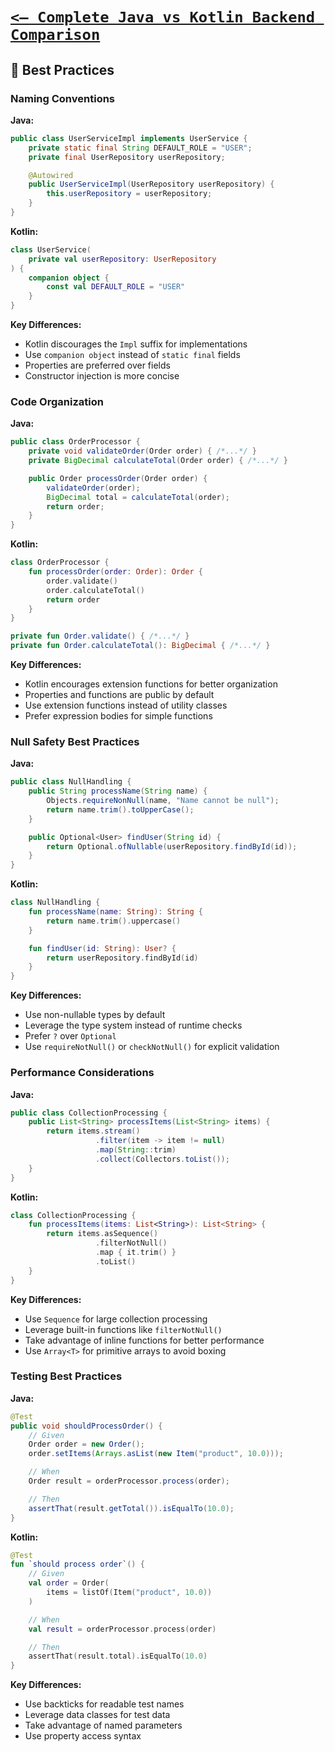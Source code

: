 # [`<— Complete Java vs Kotlin Backend Comparison`](../JavaVsKotlin.md)

## 🎯 Best Practices

### Naming Conventions

**Java:**

```java
public class UserServiceImpl implements UserService {
    private static final String DEFAULT_ROLE = "USER";
    private final UserRepository userRepository;

    @Autowired
    public UserServiceImpl(UserRepository userRepository) {
        this.userRepository = userRepository;
    }
}
```

**Kotlin:**

```kotlin
class UserService(
    private val userRepository: UserRepository
) {
    companion object {
        const val DEFAULT_ROLE = "USER"
    }
}
```

**Key Differences:**

- Kotlin discourages the `Impl` suffix for implementations
- Use `companion object` instead of `static final` fields
- Properties are preferred over fields
- Constructor injection is more concise

### Code Organization

**Java:**

```java
public class OrderProcessor {
    private void validateOrder(Order order) { /*...*/ }
    private BigDecimal calculateTotal(Order order) { /*...*/ }

    public Order processOrder(Order order) {
        validateOrder(order);
        BigDecimal total = calculateTotal(order);
        return order;
    }
}
```

**Kotlin:**

```kotlin
class OrderProcessor {
    fun processOrder(order: Order): Order {
        order.validate()
        order.calculateTotal()
        return order
    }
}

private fun Order.validate() { /*...*/ }
private fun Order.calculateTotal(): BigDecimal { /*...*/ }
```

**Key Differences:**

- Kotlin encourages extension functions for better organization
- Properties and functions are public by default
- Use extension functions instead of utility classes
- Prefer expression bodies for simple functions

### Null Safety Best Practices

**Java:**

```java
public class NullHandling {
    public String processName(String name) {
        Objects.requireNonNull(name, "Name cannot be null");
        return name.trim().toUpperCase();
    }

    public Optional<User> findUser(String id) {
        return Optional.ofNullable(userRepository.findById(id));
    }
}
```

**Kotlin:**

```kotlin
class NullHandling {
    fun processName(name: String): String {
        return name.trim().uppercase()
    }

    fun findUser(id: String): User? {
        return userRepository.findById(id)
    }
}
```

**Key Differences:**

- Use non-nullable types by default
- Leverage the type system instead of runtime checks
- Prefer `?` over `Optional`
- Use `requireNotNull()` or `checkNotNull()` for explicit validation

### Performance Considerations

**Java:**

```java
public class CollectionProcessing {
    public List<String> processItems(List<String> items) {
        return items.stream()
                   .filter(item -> item != null)
                   .map(String::trim)
                   .collect(Collectors.toList());
    }
}
```

**Kotlin:**

```kotlin
class CollectionProcessing {
    fun processItems(items: List<String>): List<String> {
        return items.asSequence()
                   .filterNotNull()
                   .map { it.trim() }
                   .toList()
    }
}
```

**Key Differences:**

- Use `Sequence` for large collection processing
- Leverage built-in functions like `filterNotNull()`
- Take advantage of inline functions for better performance
- Use `Array<T>` for primitive arrays to avoid boxing

### Testing Best Practices

**Java:**

```java
@Test
public void shouldProcessOrder() {
    // Given
    Order order = new Order();
    order.setItems(Arrays.asList(new Item("product", 10.0)));

    // When
    Order result = orderProcessor.process(order);

    // Then
    assertThat(result.getTotal()).isEqualTo(10.0);
}
```

**Kotlin:**

```kotlin
@Test
fun `should process order`() {
    // Given
    val order = Order(
        items = listOf(Item("product", 10.0))
    )

    // When
    val result = orderProcessor.process(order)

    // Then
    assertThat(result.total).isEqualTo(10.0)
}
```

**Key Differences:**

- Use backticks for readable test names
- Leverage data classes for test data
- Take advantage of named parameters
- Use property access syntax
